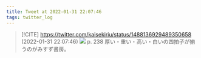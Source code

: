 ```yaml
---
title: Tweet at 2022-01-31 22:07:46
tags: twitter_log
---
```


> [!CITE] https://twitter.com/kaisekiriu/status/1488136929489350658 (2022-01-31 22:07:46)
> ![](https://twitter.com/kaisekiriu/status/1488136929489350658)
> p. 238
> 厚い・重い・高い・白いの四拍子が揃うのがみすず書房。
